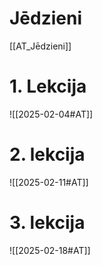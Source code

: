 

# Jēdzieni

[[AT_Jēdzieni]]

# 1. Lekcija
![[2025-02-04#AT]]

# 2. lekcija

![[2025-02-11#AT]]

# 3. lekcija

![[2025-02-18#AT]]
